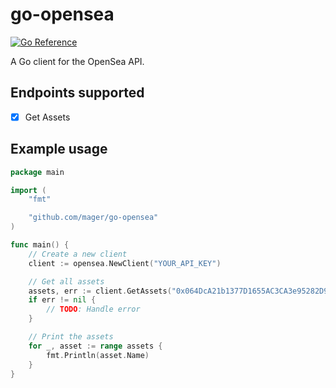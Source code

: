 # go-opensea

[![Go Reference](https://pkg.go.dev/badge/github.com/mager/go-opensea.svg)](https://pkg.go.dev/github.com/mager/go-opensea)

A Go client for the OpenSea API.

## Endpoints supported

- [x] Get Assets

## Example usage

```go
package main

import (
	"fmt"

	"github.com/mager/go-opensea"
)

func main() {
	// Create a new client
	client := opensea.NewClient("YOUR_API_KEY")

	// Get all assets
	assets, err := client.GetAssets("0x064DcA21b1377D1655AC3CA3e95282D9494E5611")
	if err != nil {
		// TODO: Handle error
	}

	// Print the assets
	for _, asset := range assets {
		fmt.Println(asset.Name)
	}
}
```